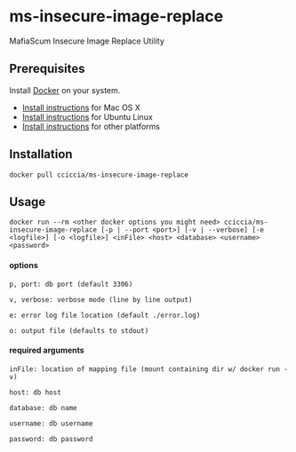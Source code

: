 # ms-insecure-image-replace
MafiaScum Insecure Image Replace Utility

## Prerequisites

Install [Docker](https://www.docker.com/) on your system.

* [Install instructions](https://docs.docker.com/installation/mac/) for Mac OS X
* [Install instructions](https://docs.docker.com/installation/ubuntulinux/) for Ubuntu Linux
* [Install instructions](https://docs.docker.com/installation/) for other platforms

## Installation

```docker pull cciccia/ms-insecure-image-replace```

## Usage

```docker run --rm <other docker options you might need> cciccia/ms-insecure-image-replace [-p | --port <port>] [-v | --verbose] [-e <logfile>] [-o <logfile>] <inFile> <host> <database> <username> <password>```

#### options
```p, port: db port (default 3306)```

```v, verbose: verbose mode (line by line output)```

```e: error log file location (default ./error.log)```

```o: output file (defaults to stdout)```

#### required arguments
```inFile: location of mapping file (mount containing dir w/ docker run -v)```

```host: db host```

```database: db name ```

```username: db username ```

```password: db password ```